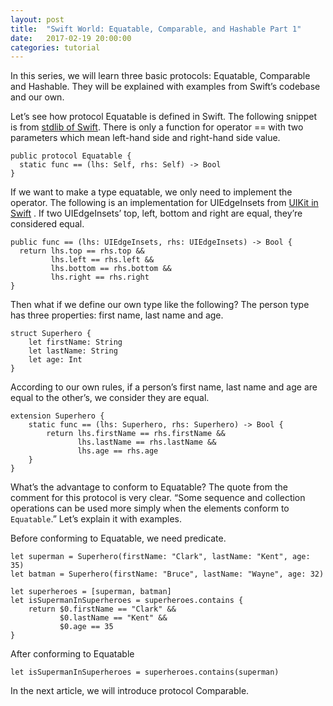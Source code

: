 ```yaml
---
layout: post
title:  "Swift World: Equatable, Comparable, and Hashable Part 1"
date:   2017-02-19 20:00:00
categories: tutorial
---
```


In this series, we will learn three basic protocols: Equatable, Comparable and Hashable. They will be explained with examples from Swift’s codebase and our own.

Let’s see how protocol Equatable is defined in Swift. The following snippet is from [stdlib  of Swift](https://github.com/apple/swift/blob/master/stdlib/public/core/Equatable.swift). There is only a function for operator == with two parameters which mean left-hand side and right-hand side value.

```
public protocol Equatable {
  static func == (lhs: Self, rhs: Self) -> Bool
}
```

If we want to make a type equatable, we only need to implement the operator. The following is an implementation for UIEdgeInsets from [UIKit in Swift](https://github.com/apple/swift/blob/master/stdlib/public/SDK/UIKit/UIKit.swift) .  If two UIEdgeInsets’ top, left, bottom and right are equal, they’re considered equal.

```
public func == (lhs: UIEdgeInsets, rhs: UIEdgeInsets) -> Bool {
  return lhs.top == rhs.top &&
         lhs.left == rhs.left &&
         lhs.bottom == rhs.bottom &&
         lhs.right == rhs.right
}
```

Then what if we define our own type like the following? The person type has  three properties: first name, last name and age.

```
struct Superhero {
    let firstName: String
    let lastName: String
    let age: Int
}
```

According to our own rules, if a person’s first name, last name and age are equal to the other’s, we consider they are equal.

```
extension Superhero {
    static func == (lhs: Superhero, rhs: Superhero) -> Bool {
        return lhs.firstName == rhs.firstName &&
               lhs.lastName == rhs.lastName &&
               lhs.age == rhs.age
    }
}
```

What’s the advantage to conform to Equatable?  The quote from the comment for this protocol is very clear. “Some sequence and collection operations can be used more simply when the elements conform to `Equatable`.” Let’s explain it with examples.

Before conforming to Equatable,  we need predicate.

```
let superman = Superhero(firstName: "Clark", lastName: "Kent", age: 35)
let batman = Superhero(firstName: "Bruce", lastName: "Wayne", age: 32)

let superheroes = [superman, batman]
let isSupermanInSuperheroes = superheroes.contains {
    return $0.firstName == "Clark" &&
           $0.lastName == "Kent" &&
           $0.age == 35
}
```

After conforming to Equatable

```
let isSupermanInSuperheroes = superheroes.contains(superman)
```

In the next article, we will introduce protocol Comparable.
